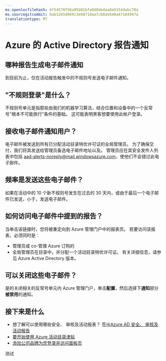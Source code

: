 ```yaml
---
ms.openlocfilehash: 6f54570f56a95b01bfa0d8dedaa8e6154dabc70a
ms.sourcegitcommit: bab1265d669c3e6871daa7cb8a5640a47104947a
translationtype: MT
---
```

<properties
    pageTitle="Azure 的 Active Directory 报告通知"
    description="如何使用报告可疑迹象的通知在 Azure Active Directory 单元。"
    services="active-directory"
    documentationCenter=""
    authors="SSalahAhmed"
    manager="gchander"
    editor="LisaToft"/>

<tags
    ms.service="active-directory"
    ms.workload="identity"
    ms.tgt_pltfrm="na"
    ms.devlang="na"
    ms.topic="article"
    ms.date="08/17/2015"
    ms.author="saah;kenhoff"/>

# Azure 的 Active Directory 报告通知

## 哪种报告生成电子邮件通知

到目前为止，仅在活动报告触发中的不规则号发送电子邮件通知。

## "不规则登录"是什么？

不规则号单元是指那些由我们的机器学习算法，结合位置和设备中的一个反常号"根本不可能旅行"条件的基础。 这可能表明黑客想要使用此帐户登录。 

## 接收电子邮件通知用户？

电子邮件被发送到所有已分配活动目录特优许可证的全局管理员。 为了确保交付，我们将其发送给管理员备选电子邮件地址以及。 管理员应在其安全发件人列表中包括 aad-alerts-noreply@mail.windowsazure.com，使他们不会错过此电子邮件。

## 频率是发送这些电子邮件？

如果在活动中的 10 个新不规则号发生在过去的 30 天内，或由于最后一个电子邮件已发送，小于，发送电子邮件。

## 如何访问电子邮件中提到的报告？

当单击该链接时，您将被重定向到 Azure 管理门户中的报表页。 若要访问该报表，必须同时是︰

- 管理员或 co-管理 Azure 订购的
- 全局管理员在目录中，并分配一个活动目录特优许可证。 有关详细信息，请参见 Azure Active Directory 版本。

## 可以关闭这些电子邮件？

是的关闭相关的反常号单元内 Azure 管理门户，单击**配置**，然后选择下**通知**部分**被禁用**的通知。

## 接下来是什么
- 想了解可以使用哪些安全、 审核及活动报表？ 签出[Azure AD 安全、 审核及活动报告](active-directory-view-access-usage-reports.md)
- [要开始使用 Azure 活动目录津贴](active-directory-get-started-premium.md)
- [添加公司品牌为您登录并访问面板页](active-directory-add-company-branding.md)

测试
